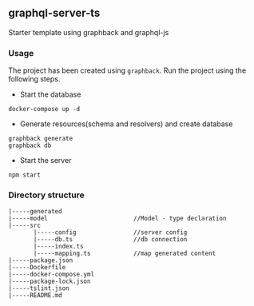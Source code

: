 ## graphql-server-ts

Starter template using graphback and graphql-js

### Usage
The project has been created using `graphback`. Run the project using the following steps. 
- Start the database
```
docker-compose up -d
```
- Generate resources(schema and resolvers) and create database
```
graphback generate
graphback db
```
- Start the server
```
npm start
```

### Directory structure

```
|-----generated
|-----model                        //Model - type declaration
|-----src
       |-----config                //server config
       |-----db.ts                 //db connection
       |-----index.ts
       |-----mapping.ts            //map generated content
|-----package.json
|-----Dockerfile
|-----docker-compose.yml
|-----package-lock.json
|-----tslint.json
|-----README.md
```
